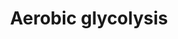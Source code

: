 ---
annotations:
- id: PW:0000025
  parent: classic metabolic pathway
  type: Pathway Ontology
  value: glycolysis/gluconeogenesis pathway
- id: PW:0000641
  parent: regulatory pathway
  type: Pathway Ontology
  value: gluconeogenesis pathway
- id: PW:0000605
  parent: disease pathway
  type: Pathway Ontology
  value: cancer pathway
authors:
- KJanssen
- Egonw
- AlexanderPico
- DeSl
- MaintBot
- L Dupuis
- Eweitz
- Finterly
- Khanspers
- Ash iyer
citedin: ''
communities: []
description: 'Glycolysis is the metabolic pathway that converts glucose C6H12O6, into
  pyruvate, CH3COCOO- and H+. The free energy released in this process is used to
  form the ATP and NADH. This pathway was made during a research project at the UMCG,
  concerning changed glycolytic fluxes during the Warburg effect. It is an extended
  version of the glycolysis pathway (WP534), and is descriptive of the content that
  is provided in the computer model of the corresponding supplement, and the article
  of [https://www.ncbi.nlm.nih.gov/pubmed/25009227 Shestov et al., 2014]. For the
  purposes of this WikiPathways model, the passive transport of oxygen and lactic
  acid into the cell is depicted using dashed arrows, which may differ from the original
  computer model.   This pathway was uploaded to provide a high resolution version
  to readers of the thesis. Description and pathway adapted from [https://www.wikipathways.org/index.php/Pathway:WP534]
  Referred article: [https://www.ncbi.nlm.nih.gov/pubmed/25009227 Shestov et al.,
  2014]'
last-edited: 2024-05-14
ndex: null
organisms:
- Homo sapiens
redirect_from:
- /index.php/Pathway:WP4628
- /instance/WP4628
- /instance/WP4628_r129566
revision: r129566
schema-jsonld:
- '@context': https://schema.org/
  '@id': https://wikipathways.github.io/pathways/WP4628.html
  '@type': Dataset
  creator:
    '@type': Organization
    name: WikiPathways
  description: 'Glycolysis is the metabolic pathway that converts glucose C6H12O6,
    into pyruvate, CH3COCOO- and H+. The free energy released in this process is used
    to form the ATP and NADH. This pathway was made during a research project at the
    UMCG, concerning changed glycolytic fluxes during the Warburg effect. It is an
    extended version of the glycolysis pathway (WP534), and is descriptive of the
    content that is provided in the computer model of the corresponding supplement,
    and the article of [https://www.ncbi.nlm.nih.gov/pubmed/25009227 Shestov et al.,
    2014]. For the purposes of this WikiPathways model, the passive transport of oxygen
    and lactic acid into the cell is depicted using dashed arrows, which may differ
    from the original computer model.   This pathway was uploaded to provide a high
    resolution version to readers of the thesis. Description and pathway adapted from
    [https://www.wikipathways.org/index.php/Pathway:WP534] Referred article: [https://www.ncbi.nlm.nih.gov/pubmed/25009227
    Shestov et al., 2014]'
  keywords:
  - ADP
  - AK
  - ALD
  - AMP
  - ATP
  - BPG
  - CK
  - CR
  - DHAP
  - ENO
  - F26BP
  - F6P
  - FBP
  - G6P
  - G6PDH
  - GAP
  - GAPDH
  - GHMT
  - GLU
  - GLUT
  - GLUe
  - GLY
  - GPI
  - GPT
  - H
  - H2O
  - HK
  - LAC
  - LACe
  - LDH
  - NAD
  - NADH
  - O2
  - O2e
  - P
  - PCR
  - PEP
  - PFK
  - PGK
  - PGM
  - PK
  - PYR
  - SER
  - TPI
  - _2PG
  - _3PG
  license: CC0
  name: Aerobic glycolysis
seo: CreativeWork
title: Aerobic glycolysis
wpid: WP4628
---